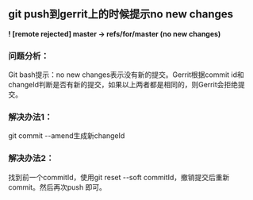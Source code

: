 ## git push到gerrit上的时候提示no new changes
 **! [remote rejected] master -> refs/for/master (no new changes)**
 
### 问题分析：  
  Git bash提示：no new changes表示没有新的提交。Gerrit根据commit id和changeId判断是否有新的提交，如果以上两者都是相同的，则Gerrit会拒绝提交。
### 解决办法1：
git commit --amend生成新changeId
### 解决办法2：
找到前一个commitId，使用git reset --soft commitId，撤销提交后重新commit。然后再次push 即可。
